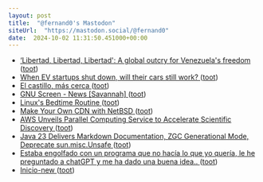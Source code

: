 ```yaml
---
layout: post
title:  "@fernand0's Mastodon"
siteUrl:  "https://mastodon.social/@fernand0"
date:  2024-10-02 11:31:50.451000+00:00
---
```

*  [‘Libertad, Libertad, Libertad': A global outcry for Venezuela's freedom ](https://globalvoices.org/2024/10/01/libertad-libertad-libertad-a-global-outcry-for-venezuelas-freedom) ([toot](https://mastodon.social/@fernand0/113237603808042868))
*  [When EV startups shut down, will their cars still work? ](https://restofworld.org/2024/ev-company-shutdowns-china) ([toot](https://mastodon.social/@fernand0/113237448013479027))
*  [El castillo, más cerca ](https://www.flickr.com/photos/fernand0/54029561019) ([toot](https://mastodon.social/@fernand0/113237407806083722))
*  [GNU Screen - News [Savannah] ](https://savannah.gnu.org/news/?id=1066) ([toot](https://mastodon.social/@fernand0/113237197303600122))
*  [Linux's Bedtime Routine ](https://tookmund.com/2024/09/hibernation-preparatio) ([toot](https://mastodon.social/@fernand0/113236898099314089))
*  [Make Your Own CDN with NetBSD ](https://it-notes.dragas.net/2024/09/03/make-your-own-cdn-netbsd) ([toot](https://mastodon.social/@fernand0/113236557387285397))
*  [AWS Unveils Parallel Computing Service to Accelerate Scientific Discovery ](https://www.infoq.com/news/2024/09/aws-parallel-computing-service) ([toot](https://mastodon.social/@fernand0/113235836332593599))
*  [Java 23 Delivers Markdown Documentation, ZGC Generational Mode, Deprecate sun.misc.Unsafe ](https://www.infoq.com/news/2024/09/java23-released) ([toot](https://mastodon.social/@fernand0/113235175529079066))
*  [Estaba engolfado con un programa que no hacía lo que yo quería, le he preguntado a chatGPT y me ha dado una buena idea.. ](https://mastodon.social/@fernand0/113234375842539394) ([toot](https://mastodon.social/@fernand0/113234375842539394))
*  [Inicio-new ](https://www.securmatica.com) ([toot](https://mastodon.social/@fernand0/113233281547592182))
